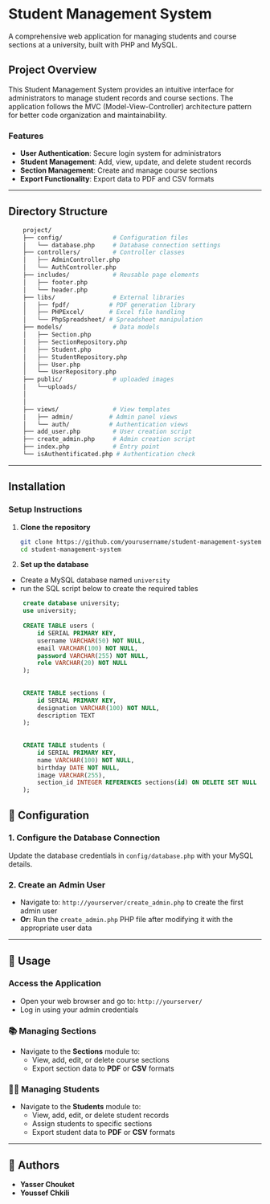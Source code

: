 # Student Management System

A comprehensive web application for managing students and course sections at a university, built with PHP and MySQL.

## Project Overview

This Student Management System provides an intuitive interface for administrators to manage student records and course sections. The application follows the MVC (Model-View-Controller) architecture pattern for better code organization and maintainability.

### Features

- **User Authentication**: Secure login system for administrators  
- **Student Management**: Add, view, update, and delete student records  
- **Section Management**: Create and manage course sections  
- **Export Functionality**: Export data to PDF and CSV formats  
 

---

## Directory Structure
```bash
    project/
    ├── config/              # Configuration files
    │   └── database.php     # Database connection settings
    ├── controllers/         # Controller classes
    │   ├── AdminController.php
    │   └── AuthController.php
    ├── includes/            # Reusable page elements
    │   ├── footer.php
    │   └── header.php
    ├── libs/                # External libraries
    │   ├── fpdf/           # PDF generation library
    │   ├── PHPExcel/       # Excel file handling
    │   └── PhpSpreadsheet/ # Spreadsheet manipulation
    ├── models/              # Data models
    │   ├── Section.php
    │   ├── SectionRepository.php
    │   ├── Student.php
    │   ├── StudentRepository.php
    │   ├── User.php
    │   └── UserRepository.php
    ├── public/              # uploaded images 
    │   └──uploads/
    │
    │   
    ├── views/               # View templates
    │   ├── admin/          # Admin panel views
    │   └── auth/           # Authentication views
    ├── add_user.php         # User creation script
    ├── create_admin.php     # Admin creation script
    ├── index.php            # Entry point
    └── isAuthentificated.php # Authentication check
```
---

## Installation

### Setup Instructions

1. **Clone the repository**
   ```bash
   git clone https://github.com/yourusername/student-management-system.git
   cd student-management-system

2. **Set up the database**
- Create a MySQL database named `university`
-  run the SQL script below to create the required tables

```sql
    create database university;
    use university;
    
    CREATE TABLE users (
        id SERIAL PRIMARY KEY,
        username VARCHAR(50) NOT NULL,
        email VARCHAR(100) NOT NULL,
        password VARCHAR(255) NOT NULL,
        role VARCHAR(20) NOT NULL
    );
    
    
    CREATE TABLE sections (
        id SERIAL PRIMARY KEY,
        designation VARCHAR(100) NOT NULL,
        description TEXT
    );
    
    
    CREATE TABLE students (
        id SERIAL PRIMARY KEY,
        name VARCHAR(100) NOT NULL,
        birthday DATE NOT NULL,
        image VARCHAR(255),
        section_id INTEGER REFERENCES sections(id) ON DELETE SET NULL
    );

```
## 🔧 Configuration

### 1. Configure the Database Connection

Update the database credentials in `config/database.php` with your MySQL details.

### 2. Create an Admin User

- Navigate to: `http://yourserver/create_admin.php` to create the first admin user  
- **Or:** Run the `create_admin.php` PHP file after modifying it with the appropriate user data

---

## 🚀 Usage

### Access the Application

- Open your web browser and go to: `http://yourserver/`  
- Log in using your admin credentials

### 📚 Managing Sections

- Navigate to the **Sections** module to:
  - View, add, edit, or delete course sections
  - Export section data to **PDF** or **CSV** formats

### 👨‍🎓 Managing Students

- Navigate to the **Students** module to:
  - View, add, edit, or delete student records
  - Assign students to specific sections
  - Export student data to **PDF** or **CSV** formats

---

## 👥 Authors

- **Yasser Chouket**  
- **Youssef Chkili**
